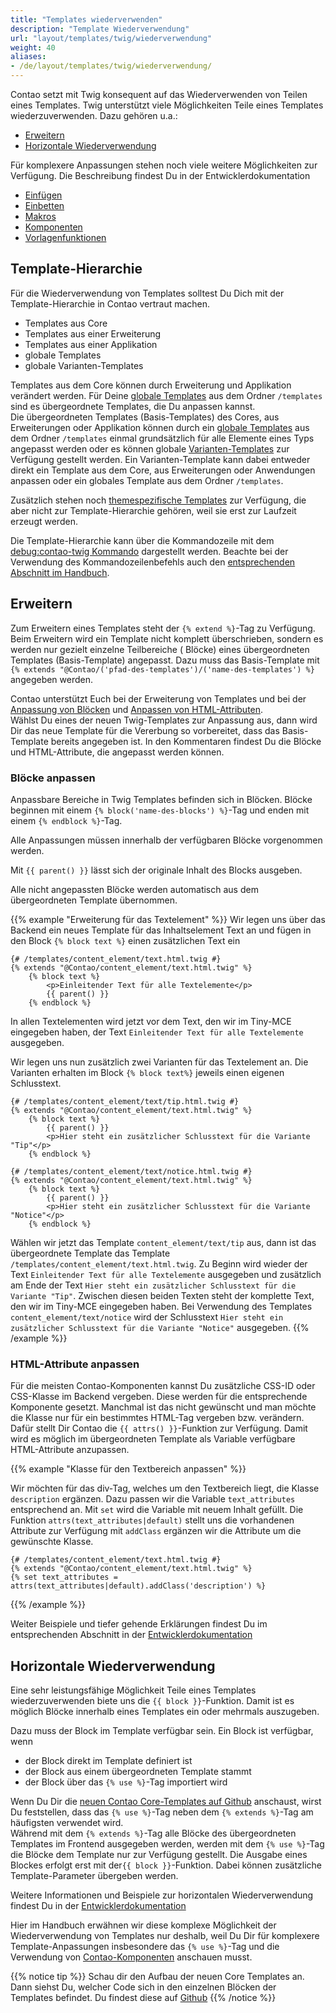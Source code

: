 ```yaml
---
title: "Templates wiederverwenden"
description: "Template Wiederverwendung"
url: "layout/templates/twig/wiederverwendung"
weight: 40
aliases:
- /de/layout/templates/twig/wiederverwendung/
---
```


Contao setzt mit Twig konsequent auf das Wiederverwenden von Teilen eines Templates. Twig unterstützt viele
Möglichkeiten Teile eines Templates wiederzuverwenden. Dazu gehören u.a.:
* [Erweitern](#erweitern)
* [Horizontale Wiederverwendung](#horizontale-wiederverwendung)

Für komplexere Anpassungen stehen noch viele weitere Möglichkeiten zur Verfügung. Die Beschreibung findest Du in der
Entwicklerdokumentation

* [Einfügen](https://docs.contao.org/dev/framework/templates/creating-templates/#includes)
* [Einbetten](https://docs.contao.org/dev/framework/templates/creating-templates/#embeds)
* [Makros](https://docs.contao.org/dev/framework/templates/creating-templates/#macros)
* [Komponenten](https://docs.contao.org/dev/framework/templates/creating-templates/#contao-components)
* [Vorlagenfunktionen](https://docs.contao.org/dev/framework/templates/creating-templates/#template-features)

## Template-Hierarchie

Für die Wiederverwendung von Templates solltest Du Dich mit der Template-Hierarchie in Contao vertraut
machen.

* Templates aus Core
* Templates aus einer Erweiterung
* Templates aus einer Applikation
* globale Templates
* globale Varianten-Templates

Templates aus dem Core können durch Erweiterung und Applikation verändert werden. Für
Deine [globale Templates](../verwaltung/#globale-templates) aus dem Ordner `/templates` sind es übergeordnete
Templates, die Du anpassen kannst.<br>
Die übergeordneten Templates (Basis-Templates) des Cores, aus Erweiterungen oder Applikation können durch ein
[globale Templates](../verwaltung/#globale-templates) aus dem Ordner `/templates` einmal grundsätzlich für alle Elemente
eines Typs angepasst werden oder es können globale [Varianten-Templates](../verwaltung/#globale-varianten-templates) zur
Verfügung gestellt
werden. Ein Varianten-Template kann dabei entweder direkt ein Template
aus dem Core, aus Erweiterungen oder Anwendungen anpassen oder ein globales Template aus dem Ordner `/templates`.

Zusätzlich stehen noch [themespezifische Templates](../verwaltung/#themespezifische-templates) zur Verfügung, die aber
nicht zur Template-Hierarchie gehören, weil sie erst zur Laufzeit erzeugt werden.

Die Template-Hierarchie kann über die Kommandozeile mit
dem [debug:contao-twig Kommando](https://docs.contao.org/dev/framework/templates/debugging/#debug-contao-twig-command)
dargestellt werden.
Beachte bei der Verwendung des Kommandozeilenbefehls auch den [entsprechenden Abschnitt im Handbuch](/de//cli).

## Erweitern

Zum Erweitern eines Templates steht der `{% extend %}`-Tag zu Verfügung.<br>
Beim Erweitern wird ein Template nicht komplett überschrieben, sondern es werden nur gezielt einzelne Teilbereiche (
Blöcke) eines übergeordneten Templates (Basis-Template) angepasst.
Dazu muss das Basis-Template mit `{% extends "@Contao/('pfad-des-templates')/('name-des-templates') %}`
angegeben werden.

Contao unterstützt Euch bei der Erweiterung von Templates und bei der [Anpassung von Blöcken](#blöcke-anpassen) und
[Anpassen von HTML-Attributen](#html-attribute-anpassen).<br>
Wählst Du eines der neuen Twig-Templates zur Anpassung aus, dann wird Dir das neue Template für die Vererbung so
vorbereitet, dass das Basis-Template bereits angegeben ist. In den Kommentaren findest Du die Blöcke und
HTML-Attribute, die angepasst werden können.

### Blöcke anpassen

Anpassbare Bereiche in Twig Templates befinden sich in Blöcken. Blöcke beginnen mit einem  `{% block('name-des-blocks')
%}`-Tag und enden mit einem `{% endblock %}`-Tag.

Alle Anpassungen müssen innerhalb der verfügbaren Blöcke vorgenommen werden.

Mit `{{ parent() }}` lässt sich der originale Inhalt des Blocks ausgeben.

Alle nicht angepassten Blöcke werden automatisch aus dem übergeordneten Template übernommen.

{{% example "Erweiterung für das Textelement" %}}
Wir legen uns über das Backend ein neues Template für das Inhaltselement Text an und fügen in den Block `{% block text
%}`
einen zusätzlichen Text ein

```twig
{# /templates/content_element/text.html.twig #}
{% extends "@Contao/content_element/text.html.twig" %}
    {% block text %}
        <p>Einleitender Text für alle Textelemente</p>
        {{ parent() }}
    {% endblock %}
```
In allen Textelementen wird jetzt vor dem Text, den wir im Tiny-MCE eingegeben haben, der Text `Einleitender Text
für alle Textelemente` ausgegeben.

Wir legen uns nun zusätzlich zwei Varianten für das Textelement an. Die Varianten erhalten im Block `{% block text%}`
jeweils einen eigenen Schlusstext.
```twig
{# /templates/content_element/text/tip.html.twig #}
{% extends "@Contao/content_element/text.html.twig" %}
    {% block text %}
        {{ parent() }}
        <p>Hier steht ein zusätzlicher Schlusstext für die Variante "Tip"</p>
    {% endblock %}
```

```twig
{# /templates/content_element/text/notice.html.twig #}
{% extends "@Contao/content_element/text.html.twig" %}
    {% block text %}
        {{ parent() }}
        <p>Hier steht ein zusätzlicher Schlusstext für die Variante "Notice"</p>
    {% endblock %}
```

Wählen wir jetzt das Template `content_element/text/tip` aus, dann ist das übergeordnete Template das Template  
`/templates/content_element/text.html.twig`.
Zu Beginn wird wieder der Text `Einleitender Text für alle Textelemente` ausgegeben und zusätzlich am Ende der
Text `Hier steht ein zusätzlicher Schlusstext für die Variante "Tip"`. Zwischen diesen beiden Texten steht der komplette
Text, den wir im Tiny-MCE eingegeben haben.
Bei Verwendung des Templates `content_element/text/notice` wird der Schlusstext `Hier steht ein zusätzlicher
Schlusstext für die Variante "Notice"` ausgegeben.
{{% /example %}}

### HTML-Attribute anpassen

Für die meisten Contao-Komponenten kannst Du zusätzliche CSS-ID oder CSS-Klasse im Backend vergeben.
Diese werden für die entsprechende Komponente gesetzt. Manchmal ist das nicht gewünscht und man möchte die Klasse
nur für ein bestimmtes HTML-Tag vergeben bzw. verändern.<br>
Dafür stellt Dir Contao die `{{ attrs() }}`-Funktion zur Verfügung. Damit wird es möglich im übergeordneten Template
als Variable verfügbare HTML-Attribute anzupassen.

{{% example "Klasse für den Textbereich anpassen" %}}

Wir möchten für das div-Tag, welches um den Textbereich liegt, die Klasse `description` ergänzen. Dazu passen wir die
Variable `text_attributes` entsprechend an. Mit `set` wird die Variable mit neuem Inhalt gefüllt. Die
Funktion `attrs(text_attributes|default)`
stellt uns die vorhandenen Attribute zur Verfügung mit `addClass` ergänzen wir die Attribute um die gewünschte Klasse.
```twig
{# /templates/content_element/text.html.twig #}
{% extends "@Contao/content_element/text.html.twig" %}
{% set text_attributes = attrs(text_attributes|default).addClass('description') %}
```
{{% /example %}}

Weiter Beispiele und tiefer gehende Erklärungen findest Du im entsprechenden Abschnitt in
der [Entwicklerdokumentation](https://docs.contao.org/dev/framework/templates/creating-templates/#html-attributes)

## Horizontale Wiederverwendung

Eine sehr leistungsfähige Möglichkeit Teile eines Templates wiederzuverwenden biete uns die  `{{ block }}`-Funktion.
Damit ist es möglich Blöcke innerhalb eines Templates ein oder mehrmals auszugeben.

Dazu muss der Block im Template verfügbar sein. Ein Block ist verfügbar, wenn
* der Block direkt im Template definiert ist
* der Block aus einem übergeordneten Template stammt
* der Block über das `{% use %}`-Tag importiert wird

Wenn Du Dir
die [neuen Contao Core-Templates auf Github](https://github.com/contao/contao/tree/5.x/core-bundle/contao/templates/_new)
anschaust, wirst Du feststellen, dass das `{% use %}`-Tag neben dem `{% extends %}`-Tag am häufigsten verwendet wird.
<br>
Während mit dem `{% extends %}`-Tag alle Blöcke des übergeordneten Templates im Frontend ausgegeben werden, werden mit
dem `{% use %}`-Tag die Blöcke dem Template nur zur Verfügung gestellt. Die Ausgabe eines Blockes erfolgt erst mit
der`{{ block }}`-Funktion.
Dabei können zusätzliche Template-Parameter übergeben werden.

Weitere Informationen und Beispiele zur horizontalen Wiederverwendung findest Du in der
[Entwicklerdokumentation](https://docs.contao.org/dev/framework/templates/creating-templates/#horizontal-reuse)

Hier im Handbuch erwähnen wir diese komplexe Möglichkeit der Wiederverwendung von Templates nur deshalb, weil Du Dir
für komplexere Template-Anpassungen insbesondere das `{% use %}`-Tag und die Verwendung
von [Contao-Komponenten](https://docs.contao.org/dev/framework/templates/creating-templates/#contao-components)
anschauen musst.

{{% notice tip %}}
Schau dir den Aufbau der neuen Core Templates an. Dann siehst Du, welcher Code sich in den einzelnen Blöcken der  
Templates befindet. Du findest diese
auf [Github](https://github.com/contao/contao/tree/5.x/core-bundle/contao/templates/_new)
{{% /notice %}}